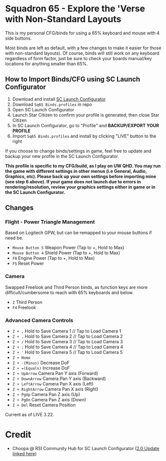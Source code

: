 # Squadron 65 - Explore the 'Verse with Non-Standard Layouts

This is my personal CFG/binds for using a 65% keyboard and mouse with 4 side buttons.

Most binds are left as default, with a few changes to make it easier for those with non-standard layouts). Of course, binds will still work on any keyboard regardless of form factor, just be sure to check your boards manual/key locations for anything smaller than 65%.

## How to Import Binds/CFG using SC Launch Configurator

  1. Download and install [SC Launch Configurator](https://www.luftwerft.com/)
  2. Download `Sq65 Binds.profiles` in repo
  3. Open SC Launch Configurator
  4. Launch Star Citizen to confirm your profile is generated, then close Star Citizen
  5. In SC Launch Configurator, go to "Profile" and **BACKUP/EXPORT YOUR PROFILE**
  6. Import `Sq65 Binds.profiles` and install by clicking "LIVE" button to the right

If you choose to change binds/settings in game, feel free to update and backup your new profile in the SC Launch Configurator.

**This profile is specific to my CFG/build, as I play on UW QHD. You may run the game with different settings in other menus (i.e General, Audio, Graphics, etc). Please back up your own settings before importing mine (see step 6 above). If your game does not launch due to errors in rendering/resolution, review your graphics settings either in game or in the SC Launch Configurator.**

## Changes

  ### Flight - Power Triangle Management
  Based on Logitech GPW, but can be remapped to your mouse buttons if need be.
  
  - `Mouse Button 5` Weapon Power (Tap to +, Hold to Max)
  - `Mouse Button 4` Shield Power (Tap to +, Hold to Max)
  - `F8` Engine Power (Tap to +, Hold to Max)
  - `F5` Reset Power

  ### Camera
  Swapped Freelook and Third Person binds, as function keys are more difficult/cumbersome to reach with 65% keyboards and below.
  
  - `Z` Third Person
  - `F4` Freelook

  ### Advanced Camera Controls
  
  - `Z + ,` Hold to Save Camera 1 // Tap to Load Camera 1
  - `Z + .` Hold to Save Camera 2 // Tap to Load Camera 2
  - `Z + /` Hold to Save Camera 3 // Tap to Load Camera 3
  - `Z + ;` Hold to Save Camera 4 // Tap to Load Camera 4
  - `Z + '` Hold to Save Camera 5 // Tap to Load Camera 5
  - `Z + Home`
  - `Z + -(Minus)` Decrease DoF
  - `Z + =(Equals)` Increase DoF
  - `Z + UpArrow` Camera Pan Y axis (Forward)
  - `Z + DownArrow` Camera Pan Y axis (Backward)
  - `Z + LeftArrow` Camera Pan X axis (Left)
  - `Z + RightArrow` Camera Pan X axis (Right)
  - `Z + PgUp` Camera Pan Z axis (Up)
  - `Z + PgDn` Camera Pan Z axis (Down)
  - `Z + Del` Reset Camera Position

Current as of LIVE 3.22.


# Credit
- Choopa @ RSI Community Hub for SC Launch Configurator ([2.0 Update linked here](https://robertsspaceindustries.com/community-hub/post/sc-launch-configurator-2-0-FvezSlFFahD5U))
